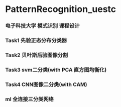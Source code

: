 # PatternRecognition_uestc

### 电子科技大学 模式识别 课程设计


### Task1 先验正态分布分类器
### Task2 贝叶斯后验图像分割
### Task3 svm二分类(with PCA 直方图均衡化)
### Task4 CNN图像二分类(with CAM)
### ml 全连接三分类网络
